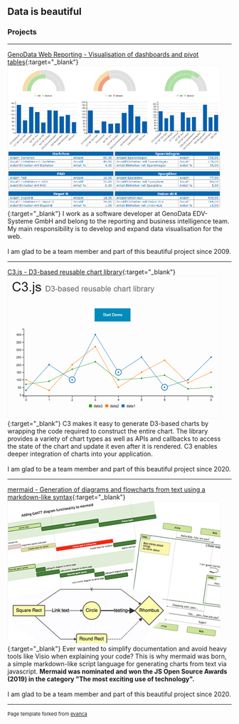 ## Data is beautiful

### Projects

---

[GenoData Web Reporting - Visualisation of dashboards and pivot tables](https://www.genodata.de){:target="_blank"}
[<img src="images/webreporting_thumbnail.png?raw=true"/>](https://www.genodata.de){:target="_blank"}
I work as a software developer at GenoData EDV-Systeme GmbH and belong to the reporting and business intelligence team. My main responsibility is to develop and expand data visualisation for the web.<br>
<br>
I am glad to be a team member and part of this beautiful project since 2009.<br>

---

[C3.js - D3-based reusable chart library](https://mermaid-js.github.io/mermaid/#/){:target="_blank"}
[<img src="images/c3_thumbnail.png?raw=true"/>](https://c3js.org/){:target="_blank"}
C3 makes it easy to generate D3-based charts by wrapping the code required to construct the entire chart. The library provides a variety of chart types as well as APIs and callbacks to access the state of the chart and update it even after it is rendered. C3 enables deeper integration of charts into your application.<br>
<br>
I am glad to be a team member and part of this beautiful project since 2020.<br>

---

[mermaid - Generation of diagrams and flowcharts from text using a markdown-like syntax](https://mermaid-js.github.io/mermaid/#/){:target="_blank"}
[<img src="images/mermaid_thumbnail.png?raw=true"/>](https://mermaid-js.github.io/mermaid/#/){:target="_blank"}
Ever wanted to simplify documentation and avoid heavy tools like Visio when explaining your code? This is why mermaid was born, a simple markdown-like script language for generating charts from text via javascript. **Mermaid was nominated and won the JS Open Source Awards (2019) in the category "The most exciting use of technology".**<br>
<br>
I am glad to be a team member and part of this beautiful project since 2020.<br>

---

<p style="font-size:11px">Page template forked from <a href="https://github.com/evanca/quick-portfolio">evanca</a></p>
<!-- Remove above link if you don't want to attibute -->
